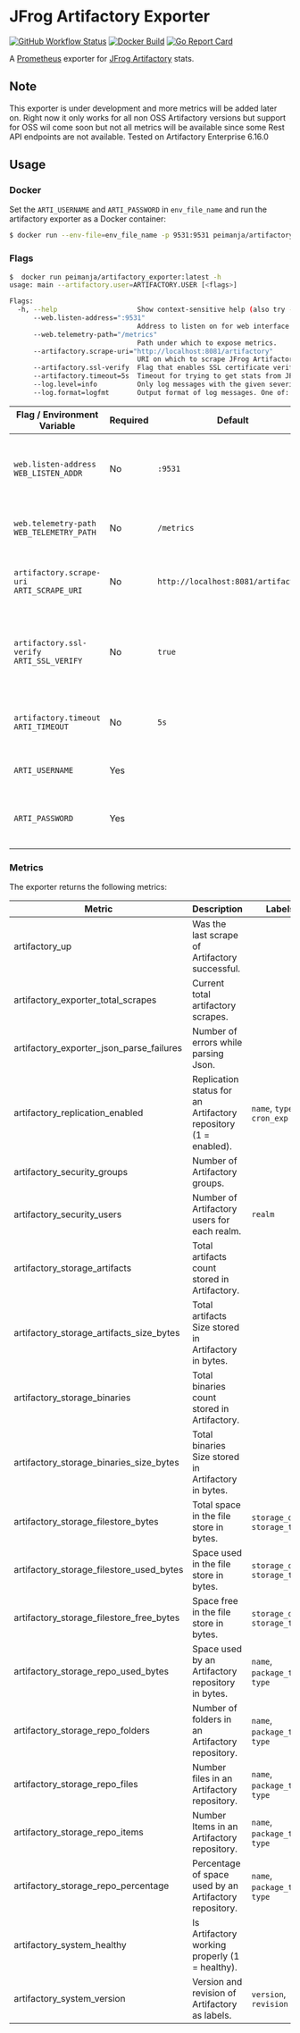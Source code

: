 # JFrog Artifactory Exporter 

[![GitHub Workflow Status](https://img.shields.io/github/workflow/status/peimanja/artifactory_exporter/Build)](https://github.com/peimanja/artifactory_exporter/actions) [![Docker Build](https://img.shields.io/docker/cloud/build/peimanja/artifactory_exporter)](https://hub.docker.com/r/peimanja/artifactory_exporter/builds) [![Go Report Card](https://goreportcard.com/badge/github.com/peimanja/artifactory_exporter)](https://goreportcard.com/report/github.com/peimanja/artifactory_exporter)

A [Prometheus](https://prometheus.io) exporter for [JFrog Artifactory](https://jfrog.com/artifactory) stats. 


## Note
This exporter is under development and more metrics will be added later on. Right now it only works for all non OSS Artifactory versions but support for OSS wil come soon but not all metrics will be available since some Rest API endpoints are not available.
Tested on Artifactory Enterprise 6.16.0

## Usage

### Docker

Set the `ARTI_USERNAME` and `ARTI_PASSWORD` in `env_file_name` and run the artifactory exporter as a Docker container:

```bash
$ docker run --env-file=env_file_name -p 9531:9531 peimanja/artifactory_exporter:latest <flags>
```

### Flags

```bash
$  docker run peimanja/artifactory_exporter:latest -h
usage: main --artifactory.user=ARTIFACTORY.USER [<flags>]

Flags:
  -h, --help                    Show context-sensitive help (also try --help-long and --help-man).
      --web.listen-address=":9531"
                                Address to listen on for web interface and telemetry.
      --web.telemetry-path="/metrics"
                                Path under which to expose metrics.
      --artifactory.scrape-uri="http://localhost:8081/artifactory"
                                URI on which to scrape JFrog Artifactory.
      --artifactory.ssl-verify  Flag that enables SSL certificate verification for the scrape URI
      --artifactory.timeout=5s  Timeout for trying to get stats from JFrog Artifactory.
      --log.level=info          Only log messages with the given severity or above. One of: [debug, info, warn, error]
      --log.format=logfmt       Output format of log messages. One of: [logfmt, json]
```

| Flag / Environment Variable | Required | Default | Description |
| --------------------------- | -------- | ------- | ----------- |
| `web.listen-address`<br/>`WEB_LISTEN_ADDR` | No | `:9531`| Address to listen on for web interface and telemetry. |
| `web.telemetry-path`<br/>`WEB_TELEMETRY_PATH` | No | `/metrics` | Path under which to expose metrics. |
| `artifactory.scrape-uri`<br/>`ARTI_SCRAPE_URI` | No | `http://localhost:8081/artifactory` | URI on which to scrape JFrog Artifactory. |
| `artifactory.ssl-verify`<br/>`ARTI_SSL_VERIFY` | No | `true` | Flag that enables SSL certificate verification for the scrape URI. |
| `artifactory.timeout`<br/>`ARTI_TIMEOUT` | No | `5s` | Timeout for trying to get stats from JFrog Artifactory. |
| `ARTI_USERNAME` | Yes | | User to access Artifactory |
| `ARTI_PASSWORD` | Yes | | Password of the user accessing the Artifactory |

### Metrics

The exporter returns the following metrics:

| Metric | Description | Labels |
| ------ | ----------- | ------ |
| artifactory_up | Was the last scrape of Artifactory successful. |  |
| artifactory_exporter_total_scrapes | Current total artifactory scrapes. |  |
| artifactory_exporter_json_parse_failures |Number of errors while parsing Json. |  |
| artifactory_replication_enabled | Replication status for an Artifactory repository (1 = enabled). | `name`, `type`, `cron_exp` |
| artifactory_security_groups | Number of Artifactory groups. | |
| artifactory_security_users | Number of Artifactory users for each realm. | `realm` |
| artifactory_storage_artifacts | Total artifacts count stored in Artifactory. |  |
| artifactory_storage_artifacts_size_bytes | Total artifacts Size stored in Artifactory in bytes. |  |
| artifactory_storage_binaries | Total binaries count stored in Artifactory. |  |
| artifactory_storage_binaries_size_bytes | Total binaries Size stored in Artifactory in bytes. |  |
| artifactory_storage_filestore_bytes | Total space in the file store in bytes. | `storage_dir`, `storage_type` |
| artifactory_storage_filestore_used_bytes | Space used in the file store in bytes. | `storage_dir`, `storage_type` |
| artifactory_storage_filestore_free_bytes | Space free in the file store in bytes. | `storage_dir`, `storage_type` |
| artifactory_storage_repo_used_bytes | Space used by an Artifactory repository in bytes. | `name`, `package_type`, `type` |
| artifactory_storage_repo_folders | Number of folders in an Artifactory repository. | `name`, `package_type`, `type` |
| artifactory_storage_repo_files | Number files in an Artifactory repository. | `name`, `package_type`, `type` |
| artifactory_storage_repo_items | Number Items in an Artifactory repository. | `name`, `package_type`, `type` |
| artifactory_storage_repo_percentage | Percentage of space used by an Artifactory repository. | `name`, `package_type`, `type` |
| artifactory_system_healthy | Is Artifactory working properly (1 = healthy). | |
| artifactory_system_version | Version and revision of Artifactory as labels. | `version`, `revision` |
